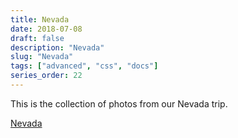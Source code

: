 ```yaml
---
title: Nevada
date: 2018-07-08
draft: false
description: "Nevada"
slug: "Nevada"
tags: ["advanced", "css", "docs"]
series_order: 22
---
```


This is the collection of photos from our Nevada trip.

[Nevada](https://photos.app.goo.gl/xUDGLBaCeFBhDzJG6)
